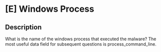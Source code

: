 # [E] Windows Process

## Description

What is the name of the windows process that executed the malware? The most useful data field for subsequent questions is process_command_line.

